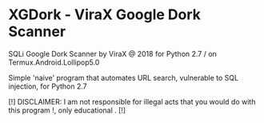 # XGDork - ViraX Google Dork Scanner

SQLi Google Dork Scanner by ViraX @ 2018 for Python 2.7 / on Termux.Android.Lollipop5.0

Simple 'naive' program that automates URL search, vulnerable to SQL injection, for Python 2.7

[!] DISCLAIMER: I am not responsible for illegal acts that you would do with this program !, only educational . [!]

